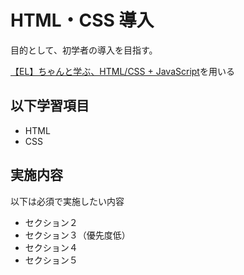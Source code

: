 # HTML・CSS 導入

目的として、初学者の導入を目指す。

[【EL】ちゃんと学ぶ、HTML/CSS + JavaScript](https://iftc-svcjp.udemy.com/course/html-css-js/)を用いる

## 以下学習項目

- HTML
- CSS

## 実施内容

以下は必須で実施したい内容

- セクション２
- セクション３（優先度低）
- セクション４
- セクション５

